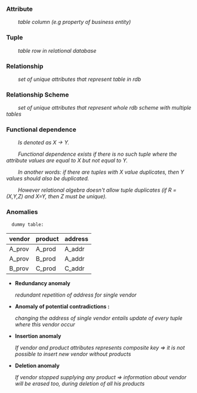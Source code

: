 ### Attribute 
&nbsp;&nbsp;&nbsp;&nbsp;&nbsp;&nbsp;&nbsp;
_table column (e.g property of business entity)_

### Tuple 
&nbsp;&nbsp;&nbsp;&nbsp;&nbsp;&nbsp;&nbsp;
_table row in relational database_

### Relationship
&nbsp;&nbsp;&nbsp;&nbsp;&nbsp;&nbsp;&nbsp;
_set of unique attributes that represent table in rdb_

### Relationship Scheme
&nbsp;&nbsp;&nbsp;&nbsp;&nbsp;&nbsp;&nbsp;
_set of unique attributes that represent whole rdb scheme with multiple tables_

### Functional dependence
&nbsp;&nbsp;&nbsp;&nbsp;&nbsp;&nbsp;&nbsp;
_Is denoted as X -> Y._

&nbsp;&nbsp;&nbsp;&nbsp;&nbsp;&nbsp;&nbsp;
_Functional dependence exists if there is no such tuple where the attribute values are equal to X but not equal to Y._

&nbsp;&nbsp;&nbsp;&nbsp;&nbsp;&nbsp;&nbsp;
_In another words: if there are tuples with X value duplicates, then Y values should also be duplicated._

&nbsp;&nbsp;&nbsp;&nbsp;&nbsp;&nbsp;&nbsp;
_However relational algebra doesn't allow tuple duplicates (if R = (X,Y,Z) and X=Y, then Z must be unique)._

### Anomalies
      dummy table:
|vendor|product|address|
|------|-------|--------|
|A_prov|A_prod|A_addr|
|A_prov|B_prod|A_addr|
|B_prov|C_prod|C_addr|

- **Redundancy anomaly**

    _redundant repetition of address for single vendor_
- **Anomaly of potential contradictions :**

     _changing the address of single vendor entails update of every tuple where this vendor occur_
- **Insertion anomaly**

     _If vendor and product attributes represents composite key  =>  it is not possible to insert new vendor without products_
- **Deletion anomaly**

     _If vendor stopped supplying any product  =>  information about vendor will be erased too, during deletion of all his products_

